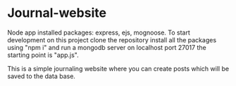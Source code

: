 # Journal-website
Node app installed packages: express, ejs, mognoose. To start development on this project clone the repository install all the packages using "npm i"
and run a mongodb server on localhost port 27017 the starting point is "app.js".

This is a simple journaling website where you can create posts which will be saved to the data base.

